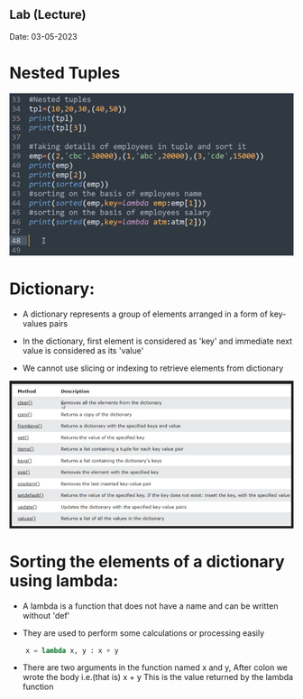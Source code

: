 ## Lab (Lecture)

Date: 03-05-2023

# Nested Tuples

![Tuple](Tuple.jpg)

<!-- Extra -->
# Dictionary:

- A dictionary represents a group of elements arranged in a form of key-values pairs

- In the dictionary, first element is considered as 'key' and immediate next value is considered as its 'value'

- We cannot use slicing or indexing to retrieve elements from dictionary

![Dict](Dict.jpg)

# Sorting the elements of a dictionary using lambda:

- A lambda is a function that does not have a name and can be written without 'def'

- They are used to perform some calculations or processing easily

```python
    x = lambda x, y : x + y
```

- There are two arguments in the function named x and y, After colon we wrote the body i.e.(that is) x + y This is the value returned by the lambda function

